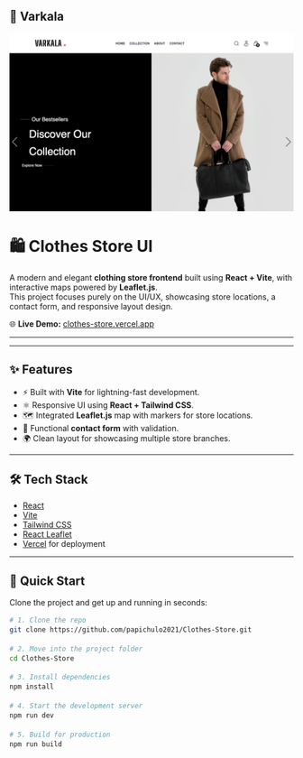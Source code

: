 ## 📸 Varkala

![Varkala UI](https://raw.githubusercontent.com/papichulo2021/Clothes-Store/378746a2eafedea03a20119714b6381a6cfc8fde/src/assets/varkala1.png)

# 🛍️ Clothes Store UI

A modern and elegant **clothing store frontend** built using **React + Vite**, with interactive maps powered by **Leaflet.js**.  
This project focuses purely on the UI/UX, showcasing store locations, a contact form, and responsive layout design.

🌐 **Live Demo:** [clothes-store.vercel.app](https://clothes-store-liard-seven.vercel.app/)

---


---

## ✨ Features

- ⚡️ Built with **Vite** for lightning-fast development.
- ⚛️ Responsive UI using **React + Tailwind CSS**.
- 🗺️ Integrated **Leaflet.js** map with markers for store locations.
- 📧 Functional **contact form** with validation.
- 🌍 Clean layout for showcasing multiple store branches.

---

## 🛠️ Tech Stack

- [React](https://reactjs.org/)
- [Vite](https://vitejs.dev/)
- [Tailwind CSS](https://tailwindcss.com/)
- [React Leaflet](https://react-leaflet.js.org/)
- [Vercel](https://vercel.com/) for deployment

---

## 🚀 Quick Start

Clone the project and get up and running in seconds:

```bash
# 1. Clone the repo
git clone https://github.com/papichulo2021/Clothes-Store.git

# 2. Move into the project folder
cd Clothes-Store

# 3. Install dependencies
npm install

# 4. Start the development server
npm run dev

# 5. Build for production
npm run build

